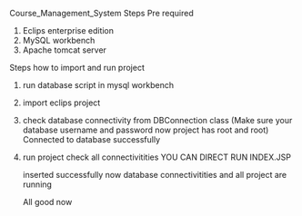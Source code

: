 Course_Management_System
Steps
Pre required 
1) Eclips enterprise edition
2) MySQL workbench
3) Apache tomcat server

Steps how to import and run project
1) run database script in mysql workbench
2) import eclips project
3) check database connectivity from DBConnection class (Make sure your database username and password now project has root and root)
   Connected to database successfully

4) run project check all connectivitities
	YOU CAN DIRECT RUN INDEX.JSP
	
	inserted successfully now database connectivitities and all project are running
	
	All good now
